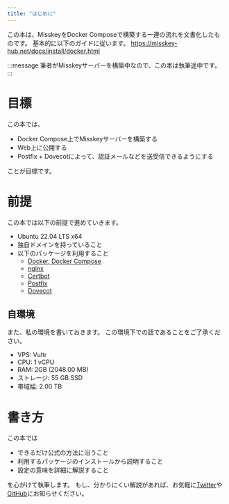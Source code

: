 ```yaml
---
title: "はじめに"
---
```


この本は、MisskeyをDocker Composeで構築する一連の流れを文書化したものです。
基本的に以下のガイドに従います。
https://misskey-hub.net/docs/install/docker.html

:::message
筆者がMisskeyサーバーを構築中なので、この本は執筆途中です。
:::

# 目標

この本では、

- Docker Compose上でMisskeyサーバーを構築する
- Web上に公開する
- Postfix + Dovecotによって、認証メールなどを送受信できるようにする

ことが目標です。

# 前提

この本では以下の前提で進めていきます。

- Ubuntu 22.04 LTS x64
- 独自ドメインを持っていること
- 以下のパッケージを利用すること
  - [Docker, Docker Compose](https://www.docker.com/)
  - [nginx](https://nginx.org/)
  - [Certbot](https://certbot.eff.org/)
  - [Postfix](https://www.postfix.org/)
  - [Dovecot](https://www.dovecot.org/)

## 自環境

また、私の環境を書いておきます。
この環境下での話であることをご了承ください。

- VPS: Vultr
- CPU: 1 vCPU
- RAM: 2GB (2048.00 MB)
- ストレージ: 55 GB SSD
- 帯域幅: 2.00 TB

# 書き方

この本では

- できるだけ公式の方法に沿うこと
- 利用するパッケージのインストールから説明すること
- 設定の意味を詳細に解説すること

を心がけて執筆します。
もし、分かりにくい解説があれば、お気軽に[Twitter](https://twitter.com/ato_lash_dev)や[GitHub](https://github.com/hal-shu-sato/zenn-articles)にお知らせください。
